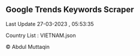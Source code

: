 

## Google Trends Keywords Scraper 
 
Last Update 27-03-2023 , 05:53:35

Country List :
VIETNAM.json



© Abdul Muttaqin 
